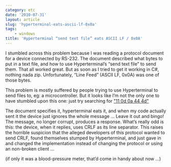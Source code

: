 ```yaml
---
category: etc
date: '2010-07-31'
layout: article
slug: 'hyperterminal-eats-ascii-lf-0x0a'
tags:
    - windows
title: 'Hyperterminal “send text file” eats ASCII LF / 0x0A'
---
```


I stumbled across this problem because I was reading a protocol document
for a device connected by RS-232. The document described what bytes to
put in a text file, and how to use Hyperterminal’s “send text file” to
send them. That all worked great. But as soon as I tried to get it
working in C\#, nothing nada zip. Unfortunately, “Line Feed” (ASCII LF,
0x0A) was one of those bytes.

This problem is mostly suffered by people trying to use Hyperterminal to
send files to, eg: a microcontroller. But it looks like I’m not the only
one to have stumbled upon this one: just try searching for ["11 0d 0a 44
4d"](http://google.com/#q=%2211%200d%200a%2044%204d%22)

The document specifies it, hyperterminal eats it, and when my code
actually sent it the device just ignores the whole message ... Leave it
out and bingo! The message, no longer corrupt, produces a response.
What’s really odd is this: the device, when it replies, uses CRLF as its
line separator. This raises the horrible suspicion that the alleged
developers of this protocol wanted to send CRLF, found themselves
stumped by Hyperterminal, and just gave in and changed the
implementation instead of changing the protocol or using an non-broken
client ...

(if only it was a blood-pressure meter, that’d come in handy about now
...)
